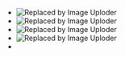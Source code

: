 - ![Replaced by Image Uploder](https://gitee.com/superficial/blogimage/raw/master/img/image_1648085726571_0.png)
- ![Replaced by Image Uploder](https://gitee.com/superficial/blogimage/raw/master/img/image_1648085740992_0.png)
- ![Replaced by Image Uploder](https://gitee.com/superficial/blogimage/raw/master/img/image_1648085763225_0.png)
- ![Replaced by Image Uploder](https://gitee.com/superficial/blogimage/raw/master/img/image_1648085784343_0.png)
-
